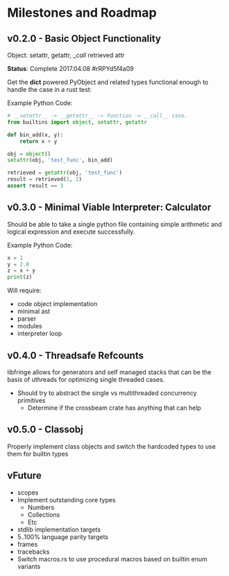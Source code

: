 # Milestones and Roadmap

## v0.2.0 - Basic Object Functionality 
Object: setattr, getattr, __call_ retrieved attr

**Status**: Complete 2017.04.08 #rRPYd5f4a09

Get the __dict__ powered PyObject and related types functional enough to handle the
case in a rust test:

Example Python Code:
```python
# __setattr__ -> __getattr__ -> function -> __call__ case.
from builtins import object, setattr, getattr

def bin_add(x, y):
    return x + y

obj = object()
setattr(obj, 'test_func', bin_add)

retrieved = getattr(obj, 'test_func')
result = retrieved(1, 2)
assert result == 3
```


## v0.3.0 - Minimal Viable Interpreter: Calculator

Should be able to take a single python file containing simple arithmetic and logical expression 
and execute successfully.


Example Python Code:
```python
x = 1
y = 2.0
z = x + y
print(z)
```

Will require:

- code object implementation
- minimal ast
- parser
- modules
- interpreter loop


## v0.4.0 - Threadsafe Refcounts

libfringe allows for generators and self managed stacks that can be the basis of uthreads for 
optimizing single threaded cases.

- Should try to abstract the single vs multithreaded concurrency primitives
  - Determine if the crossbeam crate has anything that can help

## v0.5.0 - Classobj

Properly implement class objects and switch the hardcoded types to use them for builtin types


## vFuture

- scopes
- Implement outstanding core types
  - Numbers
  - Collections
  - Etc
- stdlib implementation targets
- 5..100% language parity targets
- frames
- tracebacks
- Switch macros.rs to use procedural macros based on builtin enum variants

